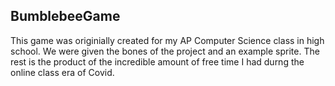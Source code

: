 ## BumblebeeGame

This game was originially created for my AP Computer Science class in high school. We were given the bones of the project and an example sprite. The rest is the product of the incredible amount of free time I had durng the online class era of Covid.
